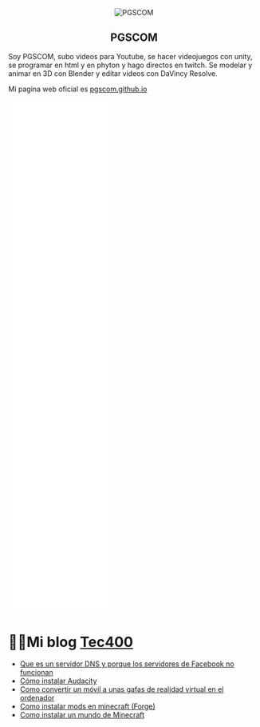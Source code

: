 <p align="center">
 <img width="150px" src="https://avatars.githubusercontent.com/u/69808296" align="center" alt="PGSCOM" />
 <h2 align="center">PGSCOM</h2>
</p>

Soy PGSCOM, subo videos para Youtube, se hacer videojuegos con unity, se programar en html y en phyton y hago directos en twitch. Se modelar y animar en 3D con Blender y editar videos con DaVincy Resolve.

Mi pagina web oficial es  [pgscom.github.io](https://pgscom.github.io)

![Metrics](/github-metrics.svg)

# 👨‍💻Mi blog [Tec400](https://tec400.blogspot.com)
<!-- BLOG-POST-LIST:START -->
- [Que es un servidor DNS y porque los servidores de Facebook no funcionan](https://tec400.blogspot.com/2021/10/que-es-un-servidor-dns-y-porque-los.html)
- [Cómo instalar Audacity](https://tec400.blogspot.com/2021/09/como-instalar-audacity.html)
- [Como convertir un móvil a unas gafas de realidad virtual en el ordenador](https://tec400.blogspot.com/2021/09/como-convertir-un-movil-unas-gafas-de.html)
- [Como instalar mods en minecraft &lpar;Forge&rpar;](https://tec400.blogspot.com/2021/05/como-instalar-mods-en-minecraft-forge.html)
- [Como instalar un mundo de Minecraft](https://tec400.blogspot.com/2021/05/como-instalar-un-mundo-de-minecraft.html)
<!-- BLOG-POST-LIST:END -->

<!--
**PGSCOM/PGSCOM** is a ✨ _special_ ✨ repository because its `README.md` (this file) appears on your GitHub profile.

Here are some ideas to get you started:

- 🔭 I’m currently working on ...
- 🌱 I’m currently learning ...
- 👯 I’m looking to collaborate on ...
- 🤔 I’m looking for help with ...
- 💬 Ask me about ...
- 📫 How to reach me: ...
- 😄 Pronouns: ...
- ⚡ Fun fact: ...
-->
